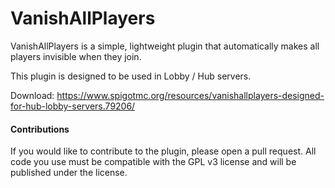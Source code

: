 # VanishAllPlayers
VanishAllPlayers is a simple, lightweight plugin that automatically makes all players invisible when they join.

This plugin is designed to be used in Lobby / Hub servers.

Download: https://www.spigotmc.org/resources/vanishallplayers-designed-for-hub-lobby-servers.79206/


#### Contributions
If you would like to contribute to the plugin, please open a pull request. All code you use must be compatible with the GPL v3 license and will be published under the license.
